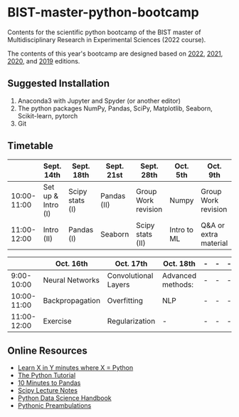 # BIST-master-python-bootcamp

Contents for the scientific python bootcamp of the BIST master of Multidisciplinary Research in Experimental Sciences (2022 course).

The contents of this year's bootcamp are designed based on [2022](https://github.com/MMRES-PyBootcamp/MMRES-python-bootcamp2022), [2021](https://github.com/MMRES-PyBootcamp/MMRES-python-bootcamp2021), [2020](https://github.com/germannp/BIST-Python-Bootcamp), and [2019](https://github.com/BorjaRequena/BIST-master-python-bootcamp) editions.

Suggested Installation
----------------------
1. Anaconda3 with Jupyter and Spyder (or another editor)
2. The python packages NumPy, Pandas, SciPy, Matplotlib, Seaborn, Scikit-learn, pytorch
3. Git

Timetable
---------

|              | Sept. 14th         | Sept. 18th      | Sept. 21st  | Sept. 28th            | Oct. 5th              | Oct. 9th              |
|--------------|--------------------|-----------------|-------------|---------------------|-----------------------|-----------------------|
| 10:00-11:00  | Set up & Intro (I) | Scipy stats (I) | Pandas (II) | Group Work revision | Numpy                 | Group Work revision   |
| 11:00-12:00  | Intro (II)         | Pandas (I)      | Seaborn     | Scipy stats (II)    | Intro to ML     | Q&A or extra material |

|              | Oct. 16th          | Oct. 17th            | Oct. 18th   | -           | -     | - |
|--------------|--------------------|----------------------|-------------|---------------------|-------|---|
| 9:00-10:00  | Neural Networks    | Convolutional Layers | Advanced methods:     | -   | -     | - |
| 10:00-11:00  | Backpropagation    | Overfitting          | NLP    | -                 | -     | - |
| 11:00-12:00  | Exercise           | Regularization       | -     | -                   | -     | - |


Online Resources
----------------
* [Learn X in Y minutes where X = Python](https://learnxinyminutes.com/docs/python/)
* [The Python Tutorial](https://docs.python.org/3.6/tutorial/index.html)
* [10 Minutes to Pandas](https://pandas.pydata.org/pandas-docs/stable/10min.html)
* [Scipy Lecture Notes](http://www.scipy-lectures.org/)
* [Python Data Science Handbook](https://jakevdp.github.io/PythonDataScienceHandbook/)
* [Pythonic Preambulations](http://jakevdp.github.io/)

